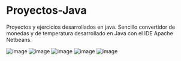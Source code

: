# Proyectos-Java
Proyectos y ejercicios desarrollados en java.
Sencillo convertidor de monedas y de temperatura desarrollado en Java con el IDE Apache Netbeans.


![image](https://user-images.githubusercontent.com/93042290/222311844-2f8f7d43-a03f-40df-a079-f9d704a08457.png)
![image](https://user-images.githubusercontent.com/93042290/222311932-f48fced4-deaf-47e3-a53f-e71fe8b321e6.png)
![image](https://user-images.githubusercontent.com/93042290/222311973-0e60856e-64db-4fcd-aba8-0a8e108e0ee0.png)
![image](https://user-images.githubusercontent.com/93042290/222312032-25dd3a88-91d7-4bea-9522-be7fbd275cf4.png)
![image](https://user-images.githubusercontent.com/93042290/222312071-9658c69e-5e39-4ea9-88b7-9df052a13030.png)
